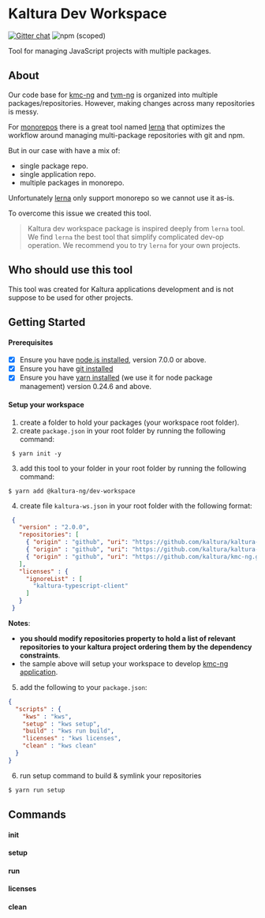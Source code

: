 # Kaltura Dev Workspace

[![Gitter chat](https://badges.gitter.im/kaltura-ng/dev-tools.png)](https://gitter.im/kaltura-ng/dev-tools) ![npm (scoped)](https://img.shields.io/npm/v/@kaltura-ng/dev-workspace.svg?maxAge=86400)

Tool for managing JavaScript projects with multiple packages. 

## About

Our code base for [kmc-ng](https://github.com/kaltura/kmc-ng) and [tvm-ng](https://github.com/kaltura/tvm-ng) is organized into multiple packages/repositories. However, making changes across many repositories is messy.

For [monorepos](https://github.com/babel/babel/blob/master/doc/design/monorepo.md) there is a great tool named [lerna](https://github.com/lerna/lerna) that optimizes the workflow around managing multi-package repositories with git and npm.
 
 But in our case with have a mix of:
 - single package repo.
 - single application repo.
 - multiple packages in monorepo.
 
 Unfortunately [lerna](https://github.com/lerna/lerna) only support monorepo so we cannot use it as-is.
  
 To overcome this issue we created this tool.
   
 > Kaltura dev workspace package is inspired deeply from `lerna` tool. We find `lerna` the best tool that simplify complicated dev-op operation. We recommend you to try `lerna` for your own projects.  
   
## Who should use this tool
This tool was created for Kaltura applications development and is not suppose to be used for other projects.

## Getting Started

#### Prerequisites

- [x] Ensure you have [node.js installed](https://nodejs.org/en/download/current/), version 7.0.0 or above. 
- [x] Ensure you have [git installed](https://git-for-windows.github.io/) 
- [x] Ensure you have [yarn installed](https://yarnpkg.com/lang/en/docs/install/) (we use it for node package management) version 0.24.6 and above. 

#### Setup your workspace
1. create a folder to hold your packages (your workspace root folder).
2. create `package.json` in your root folder by running the following command:
```
 $ yarn init -y
 ```
3. add this tool to your folder in your root folder by running the following command:
```
$ yarn add @kaltura-ng/dev-workspace
```

4. create file `kaltura-ws.json` in your root folder with the following format:

```json
 {
   "version" : "2.0.0",
   "repositories": [
     { "origin" : "github", "uri": "https://github.com/kaltura/kaltura-ng.git"},
     { "origin" : "github", "uri": "https://github.com/kaltura/kaltura-ng-mc-theme.git"},
     { "origin" : "github", "uri": "https://github.com/kaltura/kmc-ng.git"}
   ],
   "licenses" : {
     "ignoreList" : [      
       "kaltura-typescript-client"
     ]
   }
 }

```
**Notes**: 
- **you should modify repositories property to hold a list of relevant repositories to your kaltura project ordering them by the dependency constraints**.
- the sample above will setup your workspace to develop [kmc-ng application](https://github.com/kaltura/kmc-ng).
  
5. add the following to your `package.json`:
```json
{  
  "scripts" : {
    "kws" : "kws",
    "setup" : "kws setup",
    "build" : "kws run build",
    "licenses" : "kws licenses",
    "clean" : "kws clean"
  }
}
```

6. run setup command to build & symlink your repositories
```bash
$ yarn run setup 
```

  
## Commands

#### init

#### setup

#### run

#### licenses

#### clean
 
 